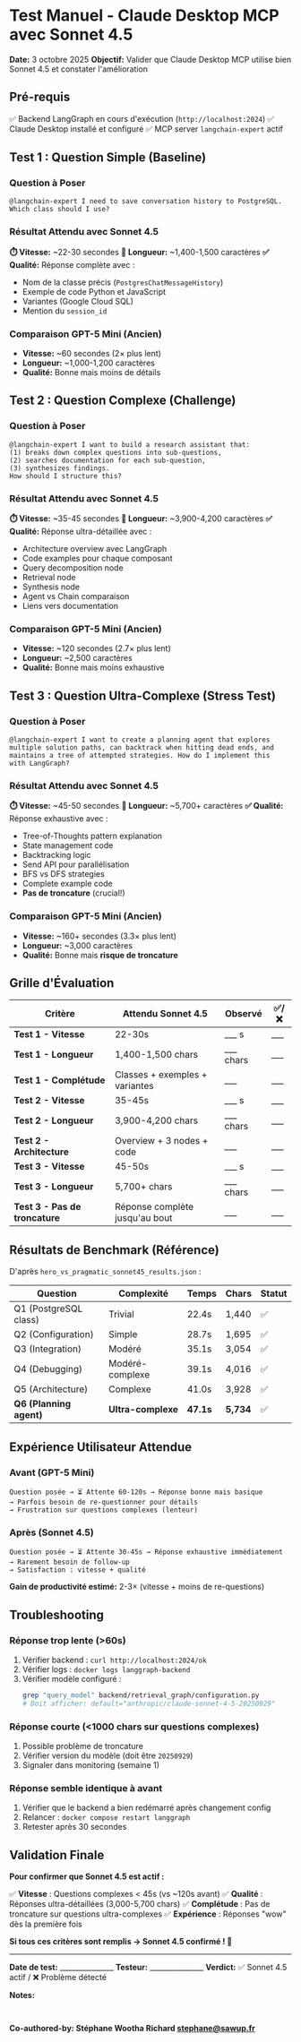 # Test Manuel - Claude Desktop MCP avec Sonnet 4.5

**Date:** 3 octobre 2025
**Objectif:** Valider que Claude Desktop MCP utilise bien Sonnet 4.5 et constater l'amélioration

## Pré-requis

✅ Backend LangGraph en cours d'exécution (`http://localhost:2024`)
✅ Claude Desktop installé et configuré
✅ MCP server `langchain-expert` actif

## Test 1 : Question Simple (Baseline)

### Question à Poser
```
@langchain-expert I need to save conversation history to PostgreSQL.
Which class should I use?
```

### Résultat Attendu avec Sonnet 4.5

**⏱️ Vitesse:** ~22-30 secondes
**📏 Longueur:** ~1,400-1,500 caractères
**✅ Qualité:** Réponse complète avec :
- Nom de la classe précis (`PostgresChatMessageHistory`)
- Exemple de code Python et JavaScript
- Variantes (Google Cloud SQL)
- Mention du `session_id`

### Comparaison GPT-5 Mini (Ancien)
- **Vitesse:** ~60 secondes (2× plus lent)
- **Longueur:** ~1,000-1,200 caractères
- **Qualité:** Bonne mais moins de détails

## Test 2 : Question Complexe (Challenge)

### Question à Poser
```
@langchain-expert I want to build a research assistant that:
(1) breaks down complex questions into sub-questions,
(2) searches documentation for each sub-question,
(3) synthesizes findings.
How should I structure this?
```

### Résultat Attendu avec Sonnet 4.5

**⏱️ Vitesse:** ~35-45 secondes
**📏 Longueur:** ~3,900-4,200 caractères
**✅ Qualité:** Réponse ultra-détaillée avec :
- Architecture overview avec LangGraph
- Code examples pour chaque composant
- Query decomposition node
- Retrieval node
- Synthesis node
- Agent vs Chain comparaison
- Liens vers documentation

### Comparaison GPT-5 Mini (Ancien)
- **Vitesse:** ~120 secondes (2.7× plus lent)
- **Longueur:** ~2,500 caractères
- **Qualité:** Bonne mais moins exhaustive

## Test 3 : Question Ultra-Complexe (Stress Test)

### Question à Poser
```
@langchain-expert I want to create a planning agent that explores
multiple solution paths, can backtrack when hitting dead ends, and
maintains a tree of attempted strategies. How do I implement this
with LangGraph?
```

### Résultat Attendu avec Sonnet 4.5

**⏱️ Vitesse:** ~45-50 secondes
**📏 Longueur:** ~5,700+ caractères
**✅ Qualité:** Réponse exhaustive avec :
- Tree-of-Thoughts pattern explanation
- State management code
- Backtracking logic
- Send API pour parallélisation
- BFS vs DFS strategies
- Complete example code
- **Pas de troncature** (crucial!)

### Comparaison GPT-5 Mini (Ancien)
- **Vitesse:** ~160+ secondes (3.3× plus lent)
- **Longueur:** ~3,000 caractères
- **Qualité:** Bonne mais **risque de troncature**

## Grille d'Évaluation

| Critère | Attendu Sonnet 4.5 | Observé | ✅/❌ |
|---------|-------------------|---------|------|
| **Test 1 - Vitesse** | 22-30s | ___ s | ___ |
| **Test 1 - Longueur** | 1,400-1,500 chars | ___ chars | ___ |
| **Test 1 - Complétude** | Classes + exemples + variantes | ___ | ___ |
| **Test 2 - Vitesse** | 35-45s | ___ s | ___ |
| **Test 2 - Longueur** | 3,900-4,200 chars | ___ chars | ___ |
| **Test 2 - Architecture** | Overview + 3 nodes + code | ___ | ___ |
| **Test 3 - Vitesse** | 45-50s | ___ s | ___ |
| **Test 3 - Longueur** | 5,700+ chars | ___ chars | ___ |
| **Test 3 - Pas de troncature** | Réponse complète jusqu'au bout | ___ | ___ |

## Résultats de Benchmark (Référence)

D'après `hero_vs_pragmatic_sonnet45_results.json` :

| Question | Complexité | Temps | Chars | Statut |
|----------|-----------|-------|-------|--------|
| Q1 (PostgreSQL class) | Trivial | 22.4s | 1,440 | ✅ |
| Q2 (Configuration) | Simple | 28.7s | 1,695 | ✅ |
| Q3 (Integration) | Modéré | 35.1s | 3,054 | ✅ |
| Q4 (Debugging) | Modéré-complexe | 39.1s | 4,016 | ✅ |
| Q5 (Architecture) | Complexe | 41.0s | 3,928 | ✅ |
| **Q6 (Planning agent)** | **Ultra-complexe** | **47.1s** | **5,734** | ✅ |

## Expérience Utilisateur Attendue

### Avant (GPT-5 Mini)
```
Question posée → ⏳ Attente 60-120s → Réponse bonne mais basique
→ Parfois besoin de re-questionner pour détails
→ Frustration sur questions complexes (lenteur)
```

### Après (Sonnet 4.5)
```
Question posée → ⏳ Attente 30-45s → Réponse exhaustive immédiatement
→ Rarement besoin de follow-up
→ Satisfaction : vitesse + qualité
```

**Gain de productivité estimé:** 2-3× (vitesse + moins de re-questions)

## Troubleshooting

### Réponse trop lente (>60s)
1. Vérifier backend : `curl http://localhost:2024/ok`
2. Vérifier logs : `docker logs langgraph-backend`
3. Vérifier modèle configuré :
   ```bash
   grep "query_model" backend/retrieval_graph/configuration.py
   # Doit afficher: default="anthropic/claude-sonnet-4-5-20250929"
   ```

### Réponse courte (<1000 chars sur questions complexes)
1. Possible problème de troncature
2. Vérifier version du modèle (doit être `20250929`)
3. Signaler dans monitoring (semaine 1)

### Réponse semble identique à avant
1. Vérifier que le backend a bien redémarré après changement config
2. Relancer : `docker compose restart langgraph`
3. Retester après 30 secondes

## Validation Finale

**Pour confirmer que Sonnet 4.5 est actif :**

✅ **Vitesse** : Questions complexes < 45s (vs ~120s avant)
✅ **Qualité** : Réponses ultra-détaillées (3,000-5,700 chars)
✅ **Complétude** : Pas de troncature sur questions ultra-complexes
✅ **Expérience** : Réponses "wow" dès la première fois

**Si tous ces critères sont remplis → Sonnet 4.5 confirmé ! 🎉**

---

**Date de test:** _______________
**Testeur:** _______________
**Verdict:** ✅ Sonnet 4.5 actif / ❌ Problème détecté

**Notes:**
```


```

**Co-authored-by: Stéphane Wootha Richard <stephane@sawup.fr>**
